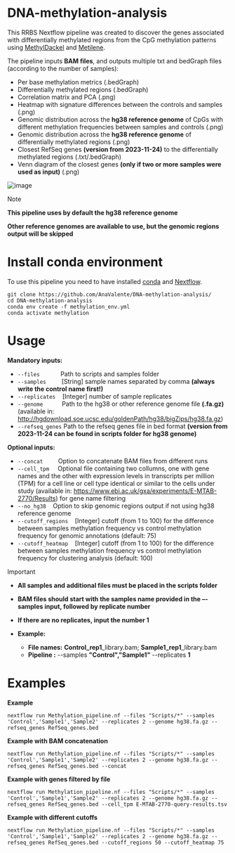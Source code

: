 # DNA-methylation-analysis

This RRBS Nextflow pipeline was created to discover the genes associated with differentially methylated regions from the CpG methylation patterns using [MethylDackel](https://github.com/dpryan79/MethylDackel) and [Metilene](http://legacy.bioinf.uni-leipzig.de/Software/metilene/).

The pipeline inputs **BAM files**, and outputs multiple txt and bedGraph files (according to the number of samples):
- Per base methylation metrics (.bedGraph)
- Differentially methylated regions (.bedGraph)
- Correlation matrix and PCA (.png)
- Heatmap with signature differences between the controls and samples (.png)
- Genomic distribution across the **hg38 reference genome** of CpGs with different methylation frequencies between samples and controls (.png)
- Genomic distribution across the **hg38 reference genome** of differentially methylated regions (.png)
- Closest RefSeq genes **(version from 2023-11-24)** to the differentially methylated regions (.txt/.bedGraph)
- Venn diagram of the closest genes **(only if two or more samples were used as input)** (.png)

![image](https://i.ibb.co/80RgK03/test.png)

> [!NOTE]
> **This pipeline uses by default the hg38 reference genome**
>
> **Other reference genomes are available to use, but the genomic regions output will be skipped**

# Install conda environment

To use this pipeline you need to have installed [conda](https://docs.conda.io/projects/conda/en/stable/user-guide/install/linux.html) and [Nextflow](https://www.nextflow.io/docs/latest/getstarted.html).

```shell
git clone https://github.com/AnaValente/DNA-methylation-analysis/
cd DNA-methylation-analysis
conda env create -f methylation_env.yml
conda activate methylation
```

# Usage

**Mandatory inputs:**
 - `--files` &nbsp;&nbsp;&nbsp;&nbsp;&nbsp;&nbsp;&nbsp;&nbsp;&nbsp;&nbsp; Path to scripts and samples folder
 - `--samples` &nbsp;&nbsp;&nbsp;&nbsp;&nbsp;&nbsp;&nbsp; [String] sample names separated by comma **(always write the control name first!)**
 - `--replicates` &nbsp;&nbsp; [Integer] number of sample replicates
 - `--genome` &nbsp;&nbsp;&nbsp;&nbsp;&nbsp;&nbsp;&nbsp;&nbsp;&nbsp; Path to the hg38 or other reference genome file **(.fa.gz)** (available in: http://hgdownload.soe.ucsc.edu/goldenPath/hg38/bigZips/hg38.fa.gz)
 - `--refseq_genes` Path to the refseq genes file in bed format **(version from 2023-11-24 can be found in scripts folder for hg38 genome)**

**Optional inputs:**
- `--concat ` &nbsp;&nbsp;&nbsp;&nbsp;&nbsp; Option to concatenate BAM files from different runs
- `--cell_tpm` &nbsp;&nbsp;&nbsp; Optional file containing two collumns, one with gene names and the other with expression levels in transcripts per million (TPM) for a cell line or cell type identical or similar to the cells under study (available in: https://www.ebi.ac.uk/gxa/experiments/E-MTAB-2770/Results) for gene name filtering
-  `--no_hg38` &nbsp;&nbsp; Option to skip genomic regions output if not using hg38 reference genome
- `--cutoff_regions` &nbsp;&nbsp; [Integer] cutoff (from 1 to 100) for the difference between samples methylation frequency vs control methylation frequency for genomic annotations (default: 75)
- `--cutoff_heatmap` &nbsp;&nbsp; [Integer] cutoff (from 1 to 100) for the difference between samples methylation frequency vs control methylation frequency for clustering analysis (default: 100)

> [!IMPORTANT]
> - **All samples and additional files must be placed in the scripts folder**
> 
> - **BAM files should start with the samples name provided in the –-samples input, followed by replicate number**
>
> - **If there are no replicates, input the number 1**
>
>  - **Example:**
>    - **File names:** **Control_rep1**_library.bam; **Sample1_rep1**_library.bam
>    - **Pipeline :** --samples **"Control","Sample1"** --replicates **1**

# Examples

**Example**
```
nextflow run Methylation_pipeline.nf --files "Scripts/*" --samples 'Control','Sample1','Sample2' --replicates 2 --genome hg38.fa.gz --refseq_genes RefSeq_genes.bed
```

**Example with BAM concatenation**
```
nextflow run Methylation_pipeline.nf --files "Scripts/*" --samples 'Control','Sample1','Sample2' --replicates 2 --genome hg38.fa.gz --refseq_genes RefSeq_genes.bed --concat
```

**Example with genes filtered by file**
```
nextflow run Methylation_pipeline.nf --files "Scripts/*" --samples 'Control','Sample1','Sample2' --replicates 2 --genome hg38.fa.gz --refseq_genes RefSeq_genes.bed --cell_tpm E-MTAB-2770-query-results.tsv 
```

**Example with different cutoffs**
```
nextflow run Methylation_pipeline.nf --files "Scripts/*" --samples 'Control','Sample1','Sample2' --replicates 2 --genome hg38.fa.gz --refseq_genes RefSeq_genes.bed --cutoff_regions 50 --cutoff_heatmap 75
```
